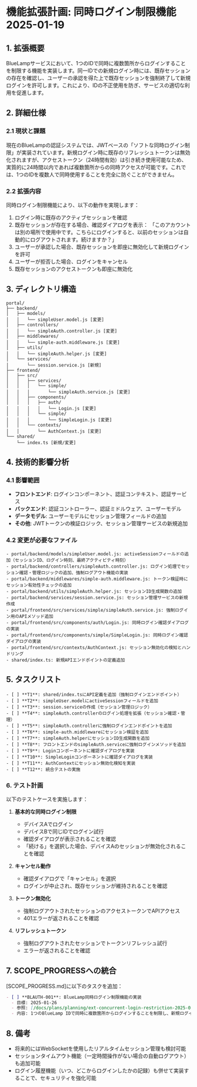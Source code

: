 # 機能拡張計画: 同時ログイン制限機能 2025-01-19

## 1. 拡張概要

BlueLampサービスにおいて、1つのIDで同時に複数箇所からログインすることを制限する機能を実装します。同一IDでの新規ログイン時には、既存セッションの存在を確認し、ユーザーの承認を得た上で既存セッションを強制終了して新規ログインを許可します。これにより、IDの不正使用を防ぎ、サービスの適切な利用を促進します。

## 2. 詳細仕様

### 2.1 現状と課題

現在のBlueLampの認証システムでは、JWTベースの「ソフトな同時ログイン制限」が実装されています。新規ログイン時に既存のリフレッシュトークンは無効化されますが、アクセストークン（24時間有効）は引き続き使用可能なため、実質的に24時間以内であれば複数箇所からの同時アクセスが可能です。これでは、1つのIDを複数人で同時使用することを完全に防ぐことができません。

### 2.2 拡張内容

同時ログイン制限機能により、以下の動作を実現します：

1. ログイン時に既存のアクティブセッションを確認
2. 既存セッションが存在する場合、確認ダイアログを表示：
   「このアカウントは別の場所で使用中です。こちらにログインすると、以前のセッションは自動的にログアウトされます。続けますか？」
3. ユーザーが承認した場合、既存セッションを即座に無効化して新規ログインを許可
4. ユーザーが拒否した場合、ログインをキャンセル
5. 既存セッションのアクセストークンも即座に無効化

## 3. ディレクトリ構造

```
portal/
├── backend/
│   ├── models/
│   │   └── simpleUser.model.js [変更]
│   ├── controllers/
│   │   └── simpleAuth.controller.js [変更]
│   ├── middlewares/
│   │   └── simple-auth.middleware.js [変更]
│   ├── utils/
│   │   └── simpleAuth.helper.js [変更]
│   └── services/
│       └── session.service.js [新規]
├── frontend/
│   ├── src/
│   │   ├── services/
│   │   │   └── simple/
│   │   │       └── simpleAuth.service.js [変更]
│   │   ├── components/
│   │   │   ├── auth/
│   │   │   │   └── Login.js [変更]
│   │   │   └── simple/
│   │   │       └── SimpleLogin.js [変更]
│   │   └── contexts/
│   │       └── AuthContext.js [変更]
└── shared/
    └── index.ts [新規/変更]
```

## 4. 技術的影響分析

### 4.1 影響範囲

- **フロントエンド**: ログインコンポーネント、認証コンテキスト、認証サービス
- **バックエンド**: 認証コントローラー、認証ミドルウェア、ユーザーモデル
- **データモデル**: ユーザーモデルにセッション管理フィールドの追加
- **その他**: JWTトークンの検証ロジック、セッション管理サービスの新規追加

### 4.2 変更が必要なファイル

```
- portal/backend/models/simpleUser.model.js: activeSessionフィールドの追加（セッションID、ログイン時刻、最終アクティビティ時刻）
- portal/backend/controllers/simpleAuth.controller.js: ログイン処理でセッション確認・管理ロジックの追加、強制ログアウト機能の実装
- portal/backend/middlewares/simple-auth.middleware.js: トークン検証時にセッション有効性チェックの追加
- portal/backend/utils/simpleAuth.helper.js: セッションID生成関数の追加
- portal/backend/services/session.service.js: セッション管理サービスの新規作成
- portal/frontend/src/services/simple/simpleAuth.service.js: 強制ログイン用のAPIメソッド追加
- portal/frontend/src/components/auth/Login.js: 同時ログイン確認ダイアログの実装
- portal/frontend/src/components/simple/SimpleLogin.js: 同時ログイン確認ダイアログの実装
- portal/frontend/src/contexts/AuthContext.js: セッション無効化の検知とハンドリング
- shared/index.ts: 新規APIエンドポイントの定義追加
```

## 5. タスクリスト

```
- [ ] **T1**: shared/index.tsにAPI定義を追加（強制ログインエンドポイント）
- [ ] **T2**: simpleUser.modelにactiveSessionフィールドを追加
- [ ] **T3**: session.serviceの作成（セッション管理ロジック）
- [ ] **T4**: simpleAuth.controllerのログイン処理を拡張（セッション確認・管理）
- [ ] **T5**: simpleAuth.controllerに強制ログインエンドポイントを追加
- [ ] **T6**: simple-auth.middlewareにセッション検証を追加
- [ ] **T7**: simpleAuth.helperにセッションID生成関数を追加
- [ ] **T8**: フロントエンドのsimpleAuth.serviceに強制ログインメソッドを追加
- [ ] **T9**: Loginコンポーネントに確認ダイアログを実装
- [ ] **T10**: SimpleLoginコンポーネントに確認ダイアログを実装
- [ ] **T11**: AuthContextにセッション無効化検知を実装
- [ ] **T12**: 統合テストの実施
```

### 6. テスト計画

以下のテストケースを実施します：

1. **基本的な同時ログイン制限**
   - デバイスAでログイン
   - デバイスBで同じIDでログイン試行
   - 確認ダイアログが表示されることを確認
   - 「続ける」を選択した場合、デバイスAのセッションが無効化されることを確認

2. **キャンセル動作**
   - 確認ダイアログで「キャンセル」を選択
   - ログインが中止され、既存セッションが維持されることを確認

3. **トークン無効化**
   - 強制ログアウトされたセッションのアクセストークンでAPIアクセス
   - 401エラーが返されることを確認

4. **リフレッシュトークン**
   - 強制ログアウトされたセッションでトークンリフレッシュ試行
   - エラーが返されることを確認

## 7. SCOPE_PROGRESSへの統合

[SCOPE_PROGRESS.md]に以下のタスクを追加：

```markdown
- [ ] **BLAUTH-001**: BlueLamp同時ログイン制限機能の実装
  - 目標: 2025-01-26
  - 参照: [/docs/plans/planning/ext-concurrent-login-restriction-2025-01-19.md]
  - 内容: 1つのBlueLamp IDで同時に複数箇所からログインすることを制限し、新規ログイン時には既存セッションの強制終了オプションを提供
```

## 8. 備考

- 将来的にはWebSocketを使用したリアルタイムセッション管理も検討可能
- セッションタイムアウト機能（一定時間操作がない場合の自動ログアウト）も追加可能
- ログイン履歴機能（いつ、どこからログインしたかの記録）も併せて実装することで、セキュリティを強化可能